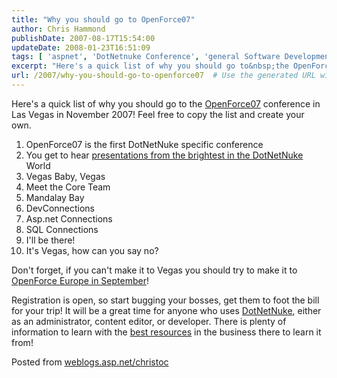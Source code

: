 ```yaml
---
title: "Why you should go to OpenForce07"
author: Chris Hammond
publishDate: 2007-08-17T15:54:00
updateDate: 2008-01-23T16:51:09
tags: [ 'aspnet', 'DotNetnuke Conference', 'general Software Development', 'OpenForce 07' ]
excerpt: "Here's a quick list of why you should go to&nbsp;the OpenForce07 conference in Las Vegas in November 2007! Feel free to copy the list and create your own.   OpenForce07 is the first DotNetNuke specific&nbsp;conference  You get to hear presentations from the&nbsp;brightest&nbsp;in the DotNetNuke World  Vegas Baby, Vegas  Meet the Core Team  Mandalay Bay  DevConnections  Asp.net Connections  SQL Connections  I'll be there!  It's Vegas, how can you say no? Don't forget, if you can't make it to Vegas you should try to make it to OpenForce Europe in September! Registration is open, so start bugging your bosses, get them to foot the bill for your trip! It will be a great time for anyone who uses DotNetNuke, either as an administrator, content editor, or developer. There is plenty of information to learn with the best resources in the business there to learn it from! Posted from..."
url: /2007/why-you-should-go-to-openforce07  # Use the generated URL with year
---
```

<P mce_keep="true">Here's a quick list of why you should go to&nbsp;the <A class="" href="https://www.openforce07.com/" mce_href="https://www.openforce07.com">OpenForce07</A> conference in Las Vegas in November 2007! Feel free to copy the list and create your own.</P> <OL> <LI> <DIV mce_keep="true">OpenForce07 is the first DotNetNuke specific&nbsp;conference</DIV></LI> <LI> <DIV mce_keep="true">You get to hear <A class="" href="https://www.openforce07.com/Conferences/OpenForce07/Sessions/tabid/57/Default.aspx" mce_href="https://www.openforce07.com/Conferences/OpenForce07/Sessions/tabid/57/Default.aspx">presentations from the&nbsp;brightest&nbsp;in the DotNetNuke</A> World</DIV></LI> <LI> <DIV mce_keep="true">Vegas Baby, Vegas</DIV></LI> <LI> <DIV mce_keep="true">Meet the Core Team</DIV></LI> <LI> <DIV mce_keep="true">Mandalay Bay</DIV></LI> <LI> <DIV mce_keep="true">DevConnections</DIV></LI> <LI> <DIV mce_keep="true">Asp.net Connections</DIV></LI> <LI> <DIV mce_keep="true">SQL Connections</DIV></LI> <LI> <DIV mce_keep="true">I'll be there!</DIV></LI> <LI> <DIV mce_keep="true">It's Vegas, how can you say no?</DIV></LI></OL> <P mce_keep="true">Don't forget, if you can't make it to Vegas you should try to make it to <A class="" href="https://www.openforce07.com/" mce_href="https://www.openforce07.com/">OpenForce Europe in September</A>!</P> <P mce_keep="true">Registration is open, so start bugging your bosses, get them to foot the bill for your trip! It will be a great time for anyone who uses <A class="" href="https://www.dotnetnuke.com/" mce_href="https://www.dotnetnuke.com">DotNetNuke</A>, either as an administrator, content editor, or developer. There is plenty of information to learn with the <A class="" href="https://www.openforce07.com/Speakers/tabid/58/Default.aspx" mce_href="https://www.openforce07.com/Speakers/tabid/58/Default.aspx">best resources</A> in the business there to learn it from!</P> Posted from <A href="https://weblogs.asp.net/christoc/">weblogs.asp.net/christoc</a>
